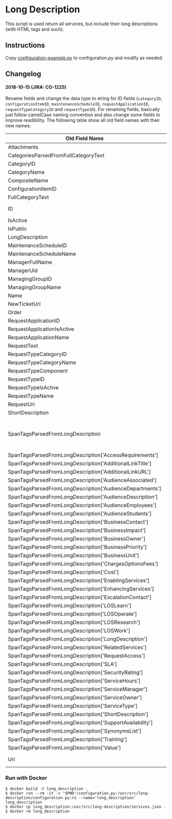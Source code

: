 # Long Description

This script is used return all services, but include their long descriptions (with HTML tags and such).

## Instructions

Copy [configuration-example.py](configuration-example.py) to configuration.py and modify as needed.

## Changelog

#### 2018-10-15 (JIRA: CO-1225)

Rename fields and change the data type to string for ID fields (`categoryID`, `configurationItemID`, `maintenanceScheduleID`, `requestApplicationID`, `requestTypeCategoryID` and `requestTypeID`). For renaming fields, basically just follow camelCase naming convention and also change some fields to improve readibility. The following table show all old field names with their new names:

| Old Field Name | New Field Name|
|----------------|---------------|
| Attachments | attachments |
| CategoriesParsedFromFullCategoryText | categories |
| CategoryID | categoryID |
| CategoryName | categoryName |
| CompositeName | compositeName |
| ConfigurationItemID | configurationItemID |
| FullCategoryText | fullCategoryText |
| ID | **This field has been removed** |
| IsActive | isActive |
| IsPublic | isPublic |
| LongDescription | longDescription |
| MaintenanceScheduleID | maintenanceScheduleID |
| MaintenanceScheduleName | maintenanceScheduleName |
| ManagerFullName | managerFullName |
| ManagerUid | managerUid |
| ManagingGroupID | managingGroupID |
| ManagingGroupName | managingGroupName |
| Name | name |
| NewTicketUrl | newTicketUrl |
| Order | order |
| RequestApplicationID | requestApplicationID |
| RequestApplicationIsActive | requestApplicationIsActive |
| RequestApplicationName | requestApplicationName |
| RequestText | requestText |
| RequestTypeCategoryID | requestTypeCategoryID |
| RequestTypeCategoryName | requestTypeCategoryName |
| RequestTypeComponent | requestTypeComponent |
| RequestTypeID | requestTypeID |
| RequestTypeIsActive | requestTypeIsActive |
| RequestTypeName | requestTypeName |
| RequestUrl | requestUrl |
| ShortDescription | shortDescription |
| SpanTagsParsedFromLongDescription | **This field has been removed. All fields under this field are collapsed to be in the same attributes object as the other fields** |
| SpanTagsParsedFromLongDescription['AccessRequirements'] | accessRequirements |
| SpanTagsParsedFromLongDescription['AdditionalLinkTitle'] | additionalLinkTitle |
| SpanTagsParsedFromLongDescription['AdditionalLinkURL'] | additionalLinkURL |
| SpanTagsParsedFromLongDescription['AudienceAssociated'] | audienceAssociated |
| SpanTagsParsedFromLongDescription['AudienceDepartments'] | audienceDepartments |
| SpanTagsParsedFromLongDescription['AudienceDescription'] | audienceDescription |
| SpanTagsParsedFromLongDescription['AudienceEmployees'] | audienceEmployees |
| SpanTagsParsedFromLongDescription['AudienceStudents'] | audienceStudents |
| SpanTagsParsedFromLongDescription['BusinessContact'] | businessContact |
| SpanTagsParsedFromLongDescription['BusinessImpact'] | businessImpact |
| SpanTagsParsedFromLongDescription['BusinessOwner'] | businessOwner |
| SpanTagsParsedFromLongDescription['BusinessPriority']| businessPriority |
| SpanTagsParsedFromLongDescription['BusinessUnit'] | businessUnit |
| SpanTagsParsedFromLongDescription['ChargesOptionsFees'] | chargesOptionsFees |
| SpanTagsParsedFromLongDescription['Cost'] | cost |
| SpanTagsParsedFromLongDescription['EnablingServices'] | enablingServices |
| SpanTagsParsedFromLongDescription['EnhancingServices'] | enhancingServices |
| SpanTagsParsedFromLongDescription['EscalationContact'] | escalationContact |
| SpanTagsParsedFromLongDescription['LOSLearn'] | losLearn |
| SpanTagsParsedFromLongDescription['LOSOperate']| losOperate |
| SpanTagsParsedFromLongDescription['LOSResearch'] | losResearch |
| SpanTagsParsedFromLongDescription['LOSWork'] | losWork |
| SpanTagsParsedFromLongDescription['LongDescription'] | spanLongDescription |
| SpanTagsParsedFromLongDescription['RelatedServices'] | relatedServices |
| SpanTagsParsedFromLongDescription['RequestAccess'] | requestAccess |
| SpanTagsParsedFromLongDescription['SLA'] | sla |
| SpanTagsParsedFromLongDescription['SecurityRating'] | securityRating |
| SpanTagsParsedFromLongDescription['ServiceHours'] | serviceHours |
| SpanTagsParsedFromLongDescription['ServiceManager'] | serviceManager |
| SpanTagsParsedFromLongDescription['ServiceOwner'] | serviceOwner |
| SpanTagsParsedFromLongDescription['ServiceType'] | serviceType |
| SpanTagsParsedFromLongDescription['ShortDescription'] | spanShortDescription |
| SpanTagsParsedFromLongDescription['SupportAvailability'] | supportAvailability |
| SpanTagsParsedFromLongDescription['SynonymsList'] | synonymsList |
| SpanTagsParsedFromLongDescription['Training'] | training |
| SpanTagsParsedFromLongDescription['Value'] | value |
| Uri | **This field has been removed** |

### Run with Docker
```
$ docker build -t long_description .
$ docker run --rm -it -v "$PWD"/configuration.py:/usr/src/long-description/configuration.py:ro --name='long_description' long_description
$ docker cp long_description:/usr/src/long-description/services.json .
$ docker rm long_description
```
